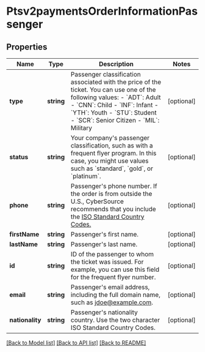 # Ptsv2paymentsOrderInformationPassenger

## Properties
Name | Type | Description | Notes
------------ | ------------- | ------------- | -------------
**type** | **string** | Passenger classification associated with the price of the ticket. You can use one of the following values: - &#x60;ADT&#x60;: Adult - &#x60;CNN&#x60;: Child - &#x60;INF&#x60;: Infant - &#x60;YTH&#x60;: Youth - &#x60;STU&#x60;: Student - &#x60;SCR&#x60;: Senior Citizen - &#x60;MIL&#x60;: Military | [optional] 
**status** | **string** | Your company&#39;s passenger classification, such as with a frequent flyer program. In this case, you might use values such as &#x60;standard&#x60;, &#x60;gold&#x60;, or &#x60;platinum&#x60;. | [optional] 
**phone** | **string** | Passenger&#39;s phone number. If the order is from outside the U.S., CyberSource recommends that you include the [ISO Standard Country Codes.](http://apps.cybersource.com/library/documentation/sbc/quickref/countries_alpha_list.pdf) | [optional] 
**firstName** | **string** | Passenger&#39;s first name. | [optional] 
**lastName** | **string** | Passenger&#39;s last name. | [optional] 
**id** | **string** | ID of the passenger to whom the ticket was issued. For example, you can use this field for the frequent flyer number. | [optional] 
**email** | **string** | Passenger&#39;s email address, including the full domain name, such as jdoe@example.com. | [optional] 
**nationality** | **string** | Passenger&#39;s nationality country. Use the two character ISO Standard Country Codes. | [optional] 

[[Back to Model list]](../README.md#documentation-for-models) [[Back to API list]](../README.md#documentation-for-api-endpoints) [[Back to README]](../README.md)


